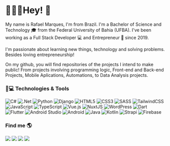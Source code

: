 

# 🧑🏻‍💻Hey! 👋

My name is Rafael Marques, I'm from Brazil. I'm a Bachelor of Science and Technology 🎓 from the Federal University of Bahia (UFBA). I've been working as a Full Stack Developer 💻 and Entrepreneur 🚀 since 2019.

I'm passionate about learning new things, technology and solving problems. Besides loving entrepreneurship!

On my github, you will find repositories of the projects I intend to make public! From projects involving programming logic, Front-end and Back-end Projects, Mobile Aplications, Automations, to Data Analysis projects.

### 🚀💻  Technologies & Tools

![C#](https://img.shields.io/badge/c%23-%23239120.svg?style=for-the-badge&logo=c-sharp&logoColor=white) ![.Net](https://img.shields.io/badge/.NET-5C2D91?style=for-the-badge&logo=.net&logoColor=white) ![Python](https://img.shields.io/badge/python-3670A0?style=for-the-badge&logo=python&logoColor=ffdd54) ![Django](https://img.shields.io/badge/django-%23092E20.svg?style=for-the-badge&logo=django&logoColor=white)    ![HTML5](https://img.shields.io/badge/html5-%23E34F26.svg?style=for-the-badge&logo=html5&logoColor=white) ![CSS3](https://img.shields.io/badge/css3-%231572B6.svg?style=for-the-badge&logo=css3&logoColor=white) ![SASS](https://img.shields.io/badge/SASS-hotpink.svg?style=for-the-badge&logo=SASS&logoColor=white) ![TailwindCSS](https://img.shields.io/badge/tailwindcss-%2338B2AC.svg?style=for-the-badge&logo=tailwind-css&logoColor=white) ![JavaScript](https://img.shields.io/badge/javascript-%23323330.svg?style=for-the-badge&logo=javascript&logoColor=%23F7DF1E) ![TypeScript](https://img.shields.io/badge/typescript-%23007ACC.svg?style=for-the-badge&logo=typescript&logoColor=white) ![Vue.js](https://img.shields.io/badge/vuejs-%2335495e.svg?style=for-the-badge&logo=vuedotjs&logoColor=%234FC08D) ![NuxtJS](https://img.shields.io/badge/Nuxt-black?style=for-the-badge&logo=nuxt.js&logoColor=white) ![WordPress](https://img.shields.io/badge/WordPress-%23117AC9.svg?style=for-the-badge&logo=WordPress&logoColor=white) ![Dart](https://img.shields.io/badge/dart-%230175C2.svg?style=for-the-badge&logo=dart&logoColor=white) ![Flutter](https://img.shields.io/badge/Flutter-%2302569B.svg?style=for-the-badge&logo=Flutter&logoColor=white) ![Android Studio](https://img.shields.io/badge/Android%20Studio-3DDC84.svg?style=for-the-badge&logo=android-studio&logoColor=white) ![Android](https://img.shields.io/badge/Android-3DDC84?style=for-the-badge&logo=android&logoColor=white)    ![Java](https://img.shields.io/badge/java-%23ED8B00.svg?style=for-the-badge&logo=java&logoColor=white) ![Kotlin](https://img.shields.io/badge/kotlin-%230095D5.svg?style=for-the-badge&logo=kotlin&logoColor=white) ![Strapi](https://img.shields.io/badge/strapi-%232E7EEA.svg?style=for-the-badge&logo=strapi&logoColor=white)   ![Firebase](https://img.shields.io/badge/firebase-%23039BE5.svg?style=for-the-badge&logo=firebase)      


### Find me 🌎

[<img src="https://img.shields.io/badge/medium-%2312100E.svg?&style=for-the-badge&logo=medium&logoColor=white" />](https://rafamarquesrmb.medium.com/) [<img src="https://img.shields.io/badge/linkedin-%230077B5.svg?&style=for-the-badge&logo=linkedin&logoColor=white" />](https://www.linkedin.com/in/rafamarquesrmb/) [<img src = "https://img.shields.io/badge/instagram-%23E4405F.svg?&style=for-the-badge&logo=instagram&logoColor=white">](https://www.instagram.com/rafamarquesrmb/) [<img src="https://img.shields.io/badge/GitHub-100000?style=for-the-badge&logo=github&logoColor=white" />](https://github.com/rafamarquesrmb)
